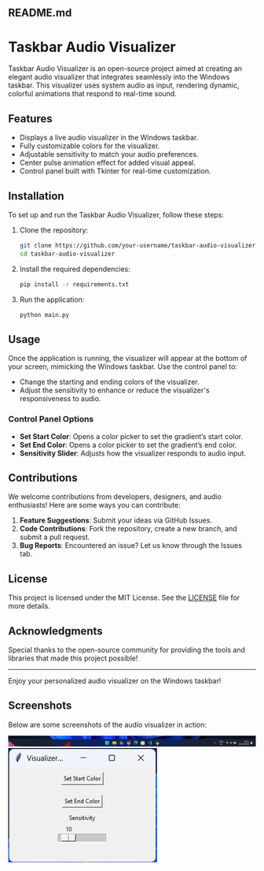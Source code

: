 ## README.md

# Taskbar Audio Visualizer

Taskbar Audio Visualizer is an open-source project aimed at creating an elegant audio visualizer that integrates seamlessly into the Windows taskbar. This visualizer uses system audio as input, rendering dynamic, colorful animations that respond to real-time sound.

## Features

- Displays a live audio visualizer in the Windows taskbar.
- Fully customizable colors for the visualizer.
- Adjustable sensitivity to match your audio preferences.
- Center pulse animation effect for added visual appeal.
- Control panel built with Tkinter for real-time customization.

## Installation

To set up and run the Taskbar Audio Visualizer, follow these steps:

1. Clone the repository:

   ```bash
   git clone https://github.com/your-username/taskbar-audio-visualizer.git
   cd taskbar-audio-visualizer
   ```

2. Install the required dependencies:

   ```bash
   pip install -r requirements.txt
   ```

3. Run the application:
   ```bash
   python main.py
   ```

## Usage

Once the application is running, the visualizer will appear at the bottom of your screen, mimicking the Windows taskbar. Use the control panel to:

- Change the starting and ending colors of the visualizer.
- Adjust the sensitivity to enhance or reduce the visualizer's responsiveness to audio.

### Control Panel Options

- **Set Start Color**: Opens a color picker to set the gradient’s start color.
- **Set End Color**: Opens a color picker to set the gradient’s end color.
- **Sensitivity Slider**: Adjusts how the visualizer responds to audio input.

## Contributions

We welcome contributions from developers, designers, and audio enthusiasts! Here are some ways you can contribute:

1. **Feature Suggestions**: Submit your ideas via GitHub Issues.
2. **Code Contributions**: Fork the repository, create a new branch, and submit a pull request.
3. **Bug Reports**: Encountered an issue? Let us know through the Issues tab.

## License

This project is licensed under the MIT License. See the [LICENSE](LICENSE) file for more details.

## Acknowledgments

Special thanks to the open-source community for providing the tools and libraries that made this project possible!

---

Enjoy your personalized audio visualizer on the Windows taskbar!

## Screenshots

Below are some screenshots of the audio visualizer in action:

![Taskbar Visualizer](screenShots/image2.png)
![Control Panel](screenShots/image1.png)
